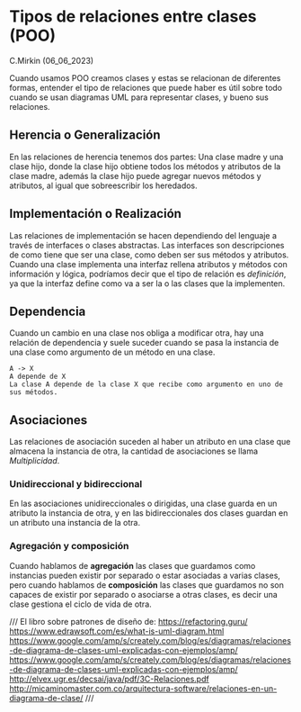 # Tipos de relaciones entre clases (POO)
C.Mirkin (06_06_2023)

Cuando usamos POO creamos clases y estas se relacionan de diferentes formas, entender el tipo de relaciones que puede haber es útil sobre todo cuando se usan diagramas UML para representar clases, y bueno sus relaciones.

## Herencia o Generalización

En las relaciones de herencia tenemos dos partes: Una clase madre y una clase hijo, donde la clase hijo obtiene todos los métodos y atributos de la clase madre, además la clase hijo puede agregar nuevos métodos y atributos, al igual que sobreescribir los heredados.

## Implementación o Realización

Las relaciones de implementación se hacen dependiendo del lenguaje a través de interfaces o clases abstractas. Las interfaces son descripciones de como tiene que ser una clase, como deben ser sus métodos y atributos. Cuando una clase implementa una interfaz rellena atributos y métodos con información y lógica, podríamos decir que el tipo de relación es *definición*, ya que la interfaz define como va a ser la o las clases que la implementen.

## Dependencia

Cuando un cambio en una clase nos obliga a modificar otra, hay una relación de dependencia y suele suceder cuando se pasa la instancia de una clase como argumento de un método en una clase.

	A -> X
	A depende de X
	La clase A depende de la clase X que recibe como argumento en uno de sus métodos.

## Asociaciones

Las relaciones de asociación suceden al haber un atributo en una clase que almacena la instancia de otra, la cantidad de asociaciones se llama *Multiplicidad*.

### Unidireccional y bidireccional

En las asociaciones unidireccionales o dirigidas, una clase guarda en un atributo la instancia de otra, y en las bidireccionales dos clases guardan en un atributo una instancia de la otra.

### Agregación y composición

Cuando hablamos de **agregación** las clases que guardamos como instancias pueden existir por separado o estar asociadas a varias clases, pero cuando hablamos de **composición** las clases que guardamos no son capaces de existir por separado o asociarse a otras clases, es decir una clase gestiona el ciclo de vida de otra.

///
El libro sobre patrones de diseño de: https://refactoring.guru/
https://www.edrawsoft.com/es/what-is-uml-diagram.html
https://www.google.com/amp/s/creately.com/blog/es/diagramas/relaciones-de-diagrama-de-clases-uml-explicadas-con-ejemplos/amp/
https://www.google.com/amp/s/creately.com/blog/es/diagramas/relaciones-de-diagrama-de-clases-uml-explicadas-con-ejemplos/amp/
http://elvex.ugr.es/decsai/java/pdf/3C-Relaciones.pdf
http://micaminomaster.com.co/arquitectura-software/relaciones-en-un-diagrama-de-clase/
///